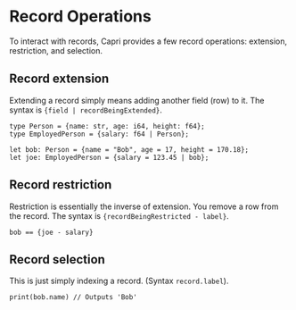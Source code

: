 # Record Operations
To interact with records, Capri provides a few record operations: extension, restriction, and selection.

## Record extension
Extending a record simply means adding another field (row) to it. The syntax is `{field | recordBeingExtended}`.
```
type Person = {name: str, age: i64, height: f64};
type EmployedPerson = {salary: f64 | Person};
```
```
let bob: Person = {name = "Bob", age = 17, height = 170.18};
let joe: EmployedPerson = {salary = 123.45 | bob};
```

## Record restriction
Restriction is essentially the inverse of extension. You remove a row from the record. The syntax is `{recordBeingRestricted - label}`.
```
bob == {joe - salary}
```

## Record selection
This is just simply indexing a record. (Syntax `record.label`).
```
print(bob.name) // Outputs 'Bob'
```